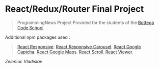 # React/Redux/Router Final Project

> ProgrammingNews Project
> Provided for the students of the [Bottega Code School](https://bottega.tech/)

Additional npm packages used :

> [React Responsive](https://www.npmjs.com/package/react-responsive).
> [React Responsive Carousel](https://www.npmjs.com/package/react-responsive-carousel).
> [React Google Captcha](https://www.npmjs.com/package/react-google-recaptcha).
> [React Google Maps](https://www.npmjs.com/package/react-google-maps).
> [React Scroll](https://www.npmjs.com/package/react-scroll).
> [React Viewer](https://www.npmjs.com/package/react-viewer).

_Zeleniuc Vladislav_
